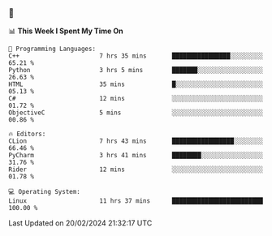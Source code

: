 ### 👋

<!--START_SECTION:waka-->
📊 **This Week I Spent My Time On** 

```text
💬 Programming Languages: 
C++                      7 hrs 35 mins       ████████████████░░░░░░░░░   65.21 % 
Python                   3 hrs 5 mins        ███████░░░░░░░░░░░░░░░░░░   26.63 % 
HTML                     35 mins             █░░░░░░░░░░░░░░░░░░░░░░░░   05.13 % 
C#                       12 mins             ░░░░░░░░░░░░░░░░░░░░░░░░░   01.72 % 
ObjectiveC               5 mins              ░░░░░░░░░░░░░░░░░░░░░░░░░   00.86 % 

🔥 Editors: 
CLion                    7 hrs 43 mins       █████████████████░░░░░░░░   66.46 % 
PyCharm                  3 hrs 41 mins       ████████░░░░░░░░░░░░░░░░░   31.76 % 
Rider                    12 mins             ░░░░░░░░░░░░░░░░░░░░░░░░░   01.78 % 

💻 Operating System: 
Linux                    11 hrs 37 mins      █████████████████████████   100.00 % 
```


 Last Updated on 20/02/2024 21:32:17 UTC
<!--END_SECTION:waka-->
